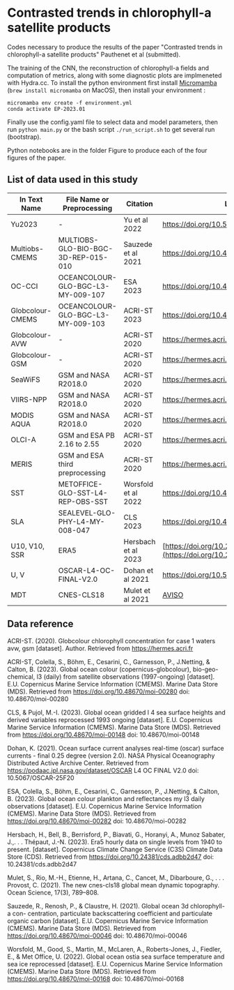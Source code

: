 # Contrasted trends in chlorophyll-a satellite products
Codes necessary to produce the results of the paper "Contrasted trends in chlorophyll-a satellite products" Pauthenet et al (submitted).

The training of the CNN, the reconstruction of chlorophyll-a fields and computation of metrics, along with some diagnostic plots are implmeneted with Hydra.cc.
To install the python environment first install [Micromamba](https://mamba.readthedocs.io/en/latest/micromamba-installation.html) (```brew install micromamba``` on MacOS), then install your environment :
```
micromamba env create -f environment.yml 
conda activate EP-2023.01
```
Finally use the config.yaml file to select data and model parameters, then run ```python main.py``` or the bash script ```./run_script.sh``` to get several run (bootstrap).  

Python notebooks are in the folder Figure to produce each of the four figures of the paper. 

## List of data used in this study

| In Text Name      | File Name or Preprocessing        | Citation                | Link               |
| ----------------- | -------------------------------- | ----------------------- | ----------------------- |
| Yu2023            | -                                | Yu et al 2022          |  https://doi.org/10.5281/zenodo.7092220 |
| Multiobs-CMEMS    | MULTIOBS-GLO-BIO-BGC-3D-REP-015-010 | Sauzede et al 2021      | https://doi.org/10.48670/moi-00046 |
| OC-CCI            | OCEANCOLOUR-GLO-BGC-L3-MY-009-107  | ESA 2023          | https://doi.org/10.48670/moi-00282 |
| Globcolour-CMEMS  | OCEANCOLOUR-GLO-BGC-L3-MY-009-103  | ACRI-ST 2023         | https://doi.org/10.48670/moi-00280 |
| Globcolour-AVW    | -                                | ACRI-ST 2020         | https://hermes.acri.fr |
| Globcolour-GSM    | -                                | ACRI-ST 2020         | https://hermes.acri.fr |
| SeaWiFS           | GSM and NASA R2018.0             | ACRI-ST 2020         | https://hermes.acri.fr |
| VIIRS-NPP         | GSM and NASA R2018.0             | ACRI-ST 2020         | https://hermes.acri.fr |
| MODIS AQUA        | GSM and NASA R2018.0             | ACRI-ST 2020         | https://hermes.acri.fr |
| OLCI-A            | GSM and ESA PB 2.16 to 2.55      | ACRI-ST 2020         | https://hermes.acri.fr |
| MERIS             | GSM and ESA third preprocessing  | ACRI-ST 2020         | https://hermes.acri.fr |
| SST               | METOFFICE-GLO-SST-L4-REP-OBS-SST | Worsfold et al 2022    | https://doi.org/10.48670/moi-00168 |
| SLA               | SEALEVEL-GLO-PHY-L4-MY-008-047   | CLS 2023         |    https://doi.org/10.48670/moi-00148 |
| U10, V10, SSR     | ERA5                             | Hersbach et al 2023     | [https://doi.org/10.24381/cds.adbb2d47](https://doi.org/10.24381/cds.adbb2d47) |
| U, V              | OSCAR-L4-OC-FINAL-V2.0           | Dohan et al 2021       | https://doi.org/10.5067/OSCAR-25F20 |
| MDT               | CNES-CLS18                        | Mulet et al 2021       | [AVISO](https://www.aviso.altimetry.fr/en/data/products/auxiliary-products/mdt/mdt-global-cnes-cls18.html) |

## Data reference
ACRI-ST. (2020). Globcolour chlorophyll concentration for case 1 waters avw, gsm [dataset]. Author. Retrieved from https://hermes.acri.fr

ACRI-ST, Colella, S., Böhm, E., Cesarini, C., Garnesson, P., J.Netting, & Calton, B. (2023). Global ocean colour (copernicus-globcolour), bio-geo-chemical, l3 (daily) from satellite observations (1997-ongoing) [dataset]. E.U. Copernicus Marine Service Information (CMEMS). Marine Data Store (MDS). Retrieved from https://doi.org/10.48670/moi-00280 doi: 10.48670/moi-00280

CLS, & Pujol, M.-I. (2023). Global ocean gridded l 4 sea surface heights and derived variables reprocessed 1993 ongoing [dataset]. E.U. Copernicus Marine Service Information (CMEMS). Marine Data Store (MDS). Retrieved from https://doi.org/10.48670/moi-00148 doi: 10.48670/moi-00148

Dohan, K. (2021). Ocean surface current analyses real-time (oscar) surface currents - final 0.25 degree (version 2.0). NASA Physical Oceanography Distributed Active Archive Center. Retrieved from https://podaac.jpl.nasa.gov/dataset/OSCAR L4 OC FINAL V2.0 doi: 10.5067/OSCAR-25F20

ESA, Colella, S., Böhm, E., Cesarini, C., Garnesson, P., J.Netting, & Calton, B. (2023). Global ocean colour plankton and reflectances my l3 daily observations [dataset]. E.U. Copernicus Marine Service Information (CMEMS). Marine Data Store (MDS). Retrieved from https://doi.org/10.48670/moi-00282 doi: 10.48670/moi-00282

Hersbach, H., Bell, B., Berrisford, P., Biavati, G., Horanyi, A., Munoz Sabater, J.,. . . Thépaut, J.-N. (2023). Era5 hourly data on single levels from 1940 to present. [dataset]. Copernicus Climate Change Service (C3S) Climate Data Store (CDS). Retrieved from https://doi.org/10.24381/cds.adbb2d47 doi: 10.24381/cds.adbb2d47

Mulet, S., Rio, M.-H., Etienne, H., Artana, C., Cancet, M., Dibarboure, G., . . . Provost, C. (2021). The new cnes-cls18 global mean dynamic topography. Ocean Science, 17(3), 789–808.

Sauzede, R., Renosh, P., & Claustre, H. (2021). Global ocean 3d chlorophyll-a con- centration, particulate backscattering coefficient and particulate organic carbon [dataset]. E.U. Copernicus Marine Service Information (CMEMS). Marine Data Store (MDS). Retrieved from https://doi.org/10.48670/moi-00046 doi: 10.48670/moi-00046

Worsfold, M., Good, S., Martin, M., McLaren, A., Roberts-Jones, J., Fiedler, E., & Met Office, U. (2022). Global ocean ostia sea surface temperature and sea ice reprocessed [dataset]. E.U. Copernicus Marine Service Information (CMEMS). Marine Data Store (MDS). Retrieved from https://doi.org/10.48670/moi-00168 doi: 10.48670/moi-00168
